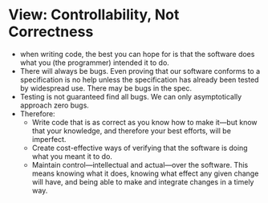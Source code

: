 # View: Controllability, Not Correctness

- when writing code, the best you can hope for is that the software does what you (the programmer) intended it to do.
- There will always be bugs. Even proving that our software conforms to a specification is no help unless the specification
  has already been tested by widespread use. There may be bugs in the spec.
- Testing is not guaranteed find all bugs. We can only asymptotically approach zero bugs.
- Therefore:
  - Write code that is as correct as you know how to make it—but know that your knowledge, and therefore your best efforts, will be imperfect.
  - Create cost-effective ways of verifying that the software is doing what you meant it to do.
  - Maintain control—intellectual and actual—over the software. This means knowing what it does, knowing what effect
    any given change will have, and being able to make and integrate changes in a timely way.

<!-- see also: https://en.wikipedia.org/wiki/Controllability -->
